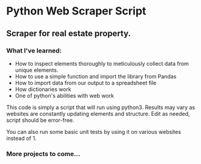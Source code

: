 # Python Web Scraper Script
## Scraper for real estate property.

### What I've learned:
* How to inspect elements thoroughly to meticulously collect data from unique elements.
* How to use a simple function and import the library from Pandas
* How to import data from our output to a spreadsheet file
* How dictionaries work
* One of python's abilities with web work

This code is simply a script that will run using python3. Results may vary as websites are constantly updating elements and structure.
Edit as needed, script should be error-free.

You can also run some basic unit tests by using it on various websites instead of 1.

### More projects to come...
